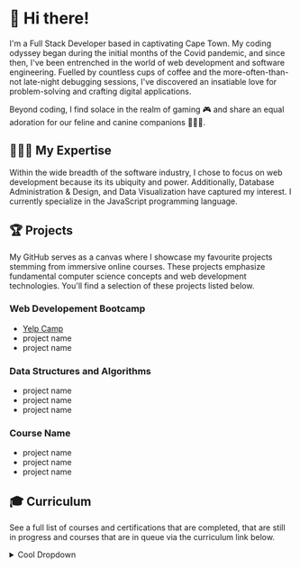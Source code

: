 # 👋 Hi there!

I'm a Full Stack Developer based in captivating Cape Town. My coding odyssey began during the initial months of the Covid pandemic, and since then, I've been entrenched in the world of web development and software engineering. Fuelled by countless cups of coffee and the more-often-than-not late-night debugging sessions, I've discovered an insatiable love for problem-solving and crafting digital applications.

Beyond coding, I find solace in the realm of gaming 🎮 and share an equal adoration for our feline and canine companions 🐶🩵😺. 

## 👩🏼‍💻 My Expertise
Within the wide breadth of the software industry, I chose to focus on web development because its  its ubiquity and power. Additionally, Database Administration & Design, and Data Visualization have captured my interest. I currently specialize in the JavaScript programming language.

<div></div>

## 🏆 Projects
My GitHub serves as a canvas where I showcase my favourite projects stemming from immersive online courses. These projects emphasize fundamental computer science concepts and web development technologies. You'll find a selection of these projects listed below. 

### Web Developement Bootcamp
* [Yelp Camp](https://github.com/melissaveraherbst/yelp-camp_camp-review-web-app)
* project name
* project name

### Data Structures and Algorithms
* project name
* project name
* project name

### Course Name
* project name
* project name
* project name

## 🎓 Curriculum
See a full list of courses and certifications that are completed, that are still in progress and courses that are in queue via the curriculum link below.

<details>
<summary>Cool Dropdown</summary>
blah blah blah blah you found me!
</details>


